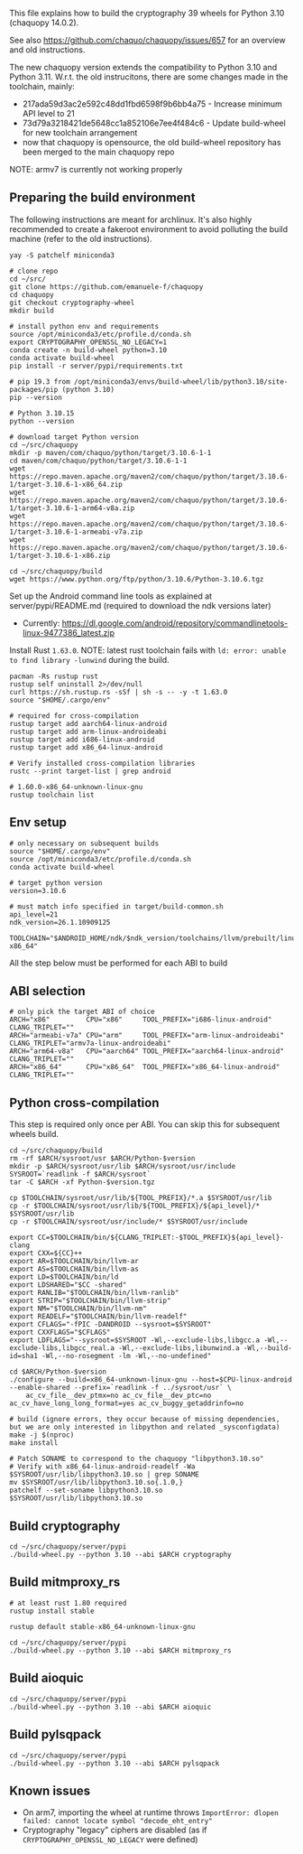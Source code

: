 This file explains how to build the cryptography 39 wheels for Python 3.10 (chaquopy 14.0.2).

See also https://github.com/chaquo/chaquopy/issues/657 for an overview and old instructions.

The new chaquopy version extends the compatibility to Python 3.10 and Python 3.11.
W.r.t. the old instrucitons, there are some changes made in the toolchain, mainly:

 - 217ada59d3ac2e592c48dd1fbd6598f9b6bb4a75  - Increase minimum API level to 21
 - 73d79a3218421de5648cc1a852106e7ee4f484c6 - Update build-wheel for new toolchain arrangement
 - now that chaquopy is opensource, the old build-wheel repository has been merged to the main chaquopy repo

NOTE: armv7 is currently not working properly

## Preparing the build environment

The following instructions are meant for archlinux. It's also highly recommended to create a fakeroot environment to avoid polluting the build machine (refer to the old instructions).

```
yay -S patchelf miniconda3
```

```
# clone repo
cd ~/src/
git clone https://github.com/emanuele-f/chaquopy
cd chaquopy
git checkout cryptography-wheel
mkdir build

# install python env and requirements
source /opt/miniconda3/etc/profile.d/conda.sh
export CRYPTOGRAPHY_OPENSSL_NO_LEGACY=1
conda create -n build-wheel python=3.10
conda activate build-wheel
pip install -r server/pypi/requirements.txt

# pip 19.3 from /opt/miniconda3/envs/build-wheel/lib/python3.10/site-packages/pip (python 3.10)
pip --version

# Python 3.10.15
python --version

# download target Python version
cd ~/src/chaquopy
mkdir -p maven/com/chaquo/python/target/3.10.6-1-1
cd maven/com/chaquo/python/target/3.10.6-1-1
wget https://repo.maven.apache.org/maven2/com/chaquo/python/target/3.10.6-1/target-3.10.6-1-x86_64.zip
wget https://repo.maven.apache.org/maven2/com/chaquo/python/target/3.10.6-1/target-3.10.6-1-arm64-v8a.zip
wget https://repo.maven.apache.org/maven2/com/chaquo/python/target/3.10.6-1/target-3.10.6-1-armeabi-v7a.zip
wget https://repo.maven.apache.org/maven2/com/chaquo/python/target/3.10.6-1/target-3.10.6-1-x86.zip

cd ~/src/chaquopy/build
wget https://www.python.org/ftp/python/3.10.6/Python-3.10.6.tgz
```

Set up the Android command line tools as explained at server/pypi/README.md (required to download the ndk versions later)

- Currently: https://dl.google.com/android/repository/commandlinetools-linux-9477386_latest.zip

Install Rust `1.63.0`. NOTE: latest rust toolchain fails with `ld: error: unable to find library -lunwind` during the build.

```
pacman -Rs rustup rust
rustup self uninstall 2>/dev/null
curl https://sh.rustup.rs -sSf | sh -s -- -y -t 1.63.0
source "$HOME/.cargo/env"

# required for cross-compilation
rustup target add aarch64-linux-android
rustup target add arm-linux-androideabi
rustup target add i686-linux-android
rustup target add x86_64-linux-android

# Verify installed cross-compilation libraries
rustc --print target-list | grep android

# 1.60.0-x86_64-unknown-linux-gnu
rustup toolchain list
```

## Env setup

```
# only necessary on subsequent builds
source "$HOME/.cargo/env"
source /opt/miniconda3/etc/profile.d/conda.sh
conda activate build-wheel

# target python version
version=3.10.6

# must match info specified in target/build-common.sh
api_level=21
ndk_version=26.1.10909125

TOOLCHAIN="$ANDROID_HOME/ndk/$ndk_version/toolchains/llvm/prebuilt/linux-x86_64"
```

All the step below must be performed for each ABI to build

## ABI selection

```
# only pick the target ABI of choice
ARCH="x86"         CPU="x86"     TOOL_PREFIX="i686-linux-android"    CLANG_TRIPLET="" 
ARCH="armeabi-v7a" CPU="arm"     TOOL_PREFIX="arm-linux-androideabi" CLANG_TRIPLET="armv7a-linux-androideabi"
ARCH="arm64-v8a"   CPU="aarch64" TOOL_PREFIX="aarch64-linux-android" CLANG_TRIPLET=""
ARCH="x86_64"      CPU="x86_64"  TOOL_PREFIX="x86_64-linux-android"  CLANG_TRIPLET=""
```

## Python cross-compilation

This step is required only once per ABI. You can skip this for subsequent wheels build.

```
cd ~/src/chaquopy/build
rm -rf $ARCH/sysroot/usr $ARCH/Python-$version
mkdir -p $ARCH/sysroot/usr/lib $ARCH/sysroot/usr/include
SYSROOT=`readlink -f $ARCH/sysroot`
tar -C $ARCH -xf Python-$version.tgz

cp $TOOLCHAIN/sysroot/usr/lib/${TOOL_PREFIX}/*.a $SYSROOT/usr/lib
cp -r $TOOLCHAIN/sysroot/usr/lib/${TOOL_PREFIX}/${api_level}/* $SYSROOT/usr/lib
cp -r $TOOLCHAIN/sysroot/usr/include/* $SYSROOT/usr/include

export CC=$TOOLCHAIN/bin/${CLANG_TRIPLET:-$TOOL_PREFIX}${api_level}-clang
export CXX=${CC}++
export AR=$TOOLCHAIN/bin/llvm-ar
export AS=$TOOLCHAIN/bin/llvm-as
export LD=$TOOLCHAIN/bin/ld
export LDSHARED="$CC -shared"
export RANLIB="$TOOLCHAIN/bin/llvm-ranlib"
export STRIP="$TOOLCHAIN/bin/llvm-strip"
export NM="$TOOLCHAIN/bin/llvm-nm"
export READELF="$TOOLCHAIN/bin/llvm-readelf"
export CFLAGS="-fPIC -DANDROID --sysroot=$SYSROOT"
export CXXFLAGS="$CFLAGS"
export LDFLAGS="--sysroot=$SYSROOT -Wl,--exclude-libs,libgcc.a -Wl,--exclude-libs,libgcc_real.a -Wl,--exclude-libs,libunwind.a -Wl,--build-id=sha1 -Wl,--no-rosegment -lm -Wl,--no-undefined"

cd $ARCH/Python-$version
./configure --build=x86_64-unknown-linux-gnu --host=$CPU-linux-android --enable-shared --prefix=`readlink -f ../sysroot/usr` \
    ac_cv_file__dev_ptmx=no ac_cv_file__dev_ptc=no ac_cv_have_long_long_format=yes ac_cv_buggy_getaddrinfo=no

# build (ignore errors, they occur because of missing dependencies, but we are only interested in libpython and related _sysconfigdata)
make -j $(nproc)
make install

# Patch SONAME to correspond to the chaquopy "libpython3.10.so"
# Verify with x86_64-linux-android-readelf -Wa $SYSROOT/usr/lib/libpython3.10.so | grep SONAME
mv $SYSROOT/usr/lib/libpython3.10.so{.1.0,}
patchelf --set-soname libpython3.10.so $SYSROOT/usr/lib/libpython3.10.so
```

## Build cryptography

```
cd ~/src/chaquopy/server/pypi
./build-wheel.py --python 3.10 --abi $ARCH cryptography
```

## Build mitmproxy_rs

```
# at least rust 1.80 required
rustup install stable

rustup default stable-x86_64-unknown-linux-gnu

cd ~/src/chaquopy/server/pypi
./build-wheel.py --python 3.10 --abi $ARCH mitmproxy_rs
```

## Build aioquic

```
cd ~/src/chaquopy/server/pypi
./build-wheel.py --python 3.10 --abi $ARCH aioquic
```

## Build pylsqpack

```
cd ~/src/chaquopy/server/pypi
./build-wheel.py --python 3.10 --abi $ARCH pylsqpack
```

## Known issues

- On arm7, importing the wheel at runtime throws `ImportError: dlopen failed: cannot locate symbol "decode_eht_entry"`
- Cryptography "legacy" ciphers are disabled (as if `CRYPTOGRAPHY_OPENSSL_NO_LEGACY` were defined)
